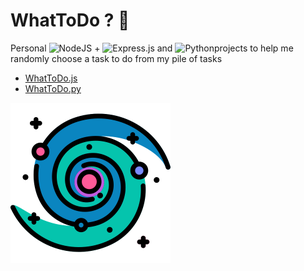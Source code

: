 # WhatToDo ? 🤔

Personal ![NodeJS](https://img.shields.io/badge/node.js-6DA55F?style=for-the-badge&logo=node.js&logoColor=white&style=plastic) + ![Express.js](https://img.shields.io/badge/express.js-%23404d59.svg?style=for-the-badge&logo=express&logoColor=%2361DAFB&style=plastic) and ![Python](https://img.shields.io/badge/python-3670A0?style=for-the-badge&logo=python&logoColor=ffdd54&style=plastic)projects to help me randomly choose a task to do from my pile of tasks

- [WhatToDo.js](WhatToDo.js)
- [WhatToDo.py](WhatToDo.py)

<img src="WhatToDo.png" alt="WhatToDo.png" style="zoom:50%;" />